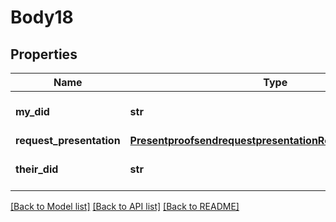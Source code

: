 # Body18

## Properties
Name | Type | Description | Notes
------------ | ------------- | ------------- | -------------
**my_did** | **str** | MyDID sender&#39;s did | 
**request_presentation** | [**PresentproofsendrequestpresentationRequestPresentation**](PresentproofsendrequestpresentationRequestPresentation.md) |  | 
**their_did** | **str** | TheirDID receiver&#39;s did | 

[[Back to Model list]](../README.md#documentation-for-models) [[Back to API list]](../README.md#documentation-for-api-endpoints) [[Back to README]](../README.md)



